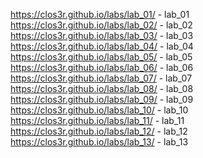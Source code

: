 https://clos3r.github.io/labs/lab_01/ - lab_01
https://clos3r.github.io/labs/lab_02/ - lab_02
https://clos3r.github.io/labs/lab_03/ - lab_03
https://clos3r.github.io/labs/lab_04/ - lab_04
https://clos3r.github.io/labs/lab_05/ - lab_05
https://clos3r.github.io/labs/lab_06/ - lab_06
https://clos3r.github.io/labs/lab_07/ - lab_07
https://clos3r.github.io/labs/lab_08/ - lab_08
https://clos3r.github.io/labs/lab_09/ - lab_09
https://clos3r.github.io/labs/lab_10/ - lab_10
https://clos3r.github.io/labs/lab_11/ - lab_11
https://clos3r.github.io/labs/lab_12/ - lab_12
https://clos3r.github.io/labs/lab_13/ - lab_13
